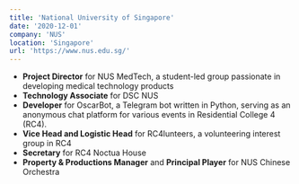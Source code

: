 ```yaml
---
title: 'National University of Singapore'
date: '2020-12-01'
company: 'NUS'
location: 'Singapore'
url: 'https://www.nus.edu.sg/'
---
```


- **Project Director** for NUS MedTech, a student-led group passionate in developing medical technology products
- **Technology Associate** for DSC NUS
- **Developer** for OscarBot, a Telegram bot written in Python, serving as an anonymous chat platform for various events in Residential College 4 (RC4).
- **Vice Head and Logistic Head** for RC4lunteers, a volunteering interest group in RC4
- **Secretary** for RC4 Noctua House
- **Property & Productions Manager** and **Principal Player** for NUS Chinese Orchestra

